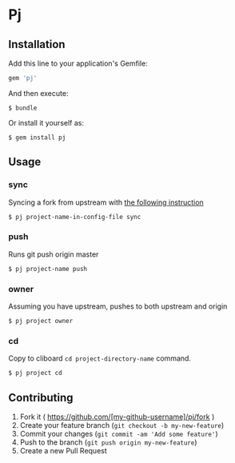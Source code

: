 # Pj

## Installation

Add this line to your application's Gemfile:

```ruby
gem 'pj'
```

And then execute:

    $ bundle

Or install it yourself as:

    $ gem install pj

## Usage

### sync
Syncing a fork from upstream with [the following instruction](https://help.github.com/articles/syncing-a-fork/)

	$ pj project-name-in-config-file sync

### push
Runs git push origin master

	$ pj project-name push

### owner
Assuming you have upstream, pushes to both upstream and origin

	$ pj project owner

### cd
Copy to cliboard `cd project-directory-name` command.

	$ pj project cd

## Contributing

1. Fork it ( https://github.com/[my-github-username]/pj/fork )
2. Create your feature branch (`git checkout -b my-new-feature`)
3. Commit your changes (`git commit -am 'Add some feature'`)
4. Push to the branch (`git push origin my-new-feature`)
5. Create a new Pull Request
